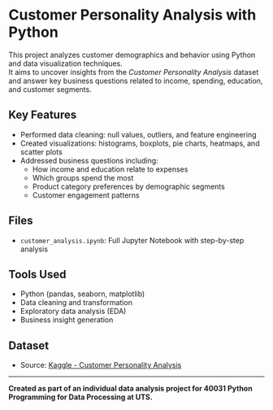 # Customer Personality Analysis with Python

This project analyzes customer demographics and behavior using Python and data visualization techniques.  
It aims to uncover insights from the *Customer Personality Analysis* dataset and answer key business questions related to income, spending, education, and customer segments.

## Key Features

- Performed data cleaning: null values, outliers, and feature engineering
- Created visualizations: histograms, boxplots, pie charts, heatmaps, and scatter plots
- Addressed business questions including:
  - How income and education relate to expenses
  - Which groups spend the most
  - Product category preferences by demographic segments
  - Customer engagement patterns

## Files

- `customer_analysis.ipynb`: Full Jupyter Notebook with step-by-step analysis

## Tools Used

- Python (pandas, seaborn, matplotlib)
- Data cleaning and transformation
- Exploratory data analysis (EDA)
- Business insight generation

## Dataset

- Source: [Kaggle - Customer Personality Analysis](https://www.kaggle.com/datasets/imakash3011/customer-personality-analysis)

---

**Created as part of an individual data analysis project for 40031 Python Programming for Data Processing at UTS.**
